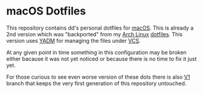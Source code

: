macOS Dotfiles
==============
This repository contains dd's personal dotfiles for
[macOS](https://en.wikipedia.org/wiki/MacOS). This is already a 2nd version
which was "backported" from my [Arch Linux](https://www.archlinux.org/)
[dotfiles](https://github.com/ddnomad/dotfiles.arch). This version uses
[YADM](https://github.com/TheLocehiliosan/yadm) for managing the files under
[VCS](https://en.wikipedia.org/wiki/Version_control).

At any given point in time something in this configuration may be broken either
bacause it was not yet noticed or because there is no time to fix it just yet.

For those curious to see even worse version of these dots there is also
[V1](https://github.com/ddnomad/dotfiles.mac/tree/legacy/v1) branch that keeps
the very first generation of this repository untouched.
